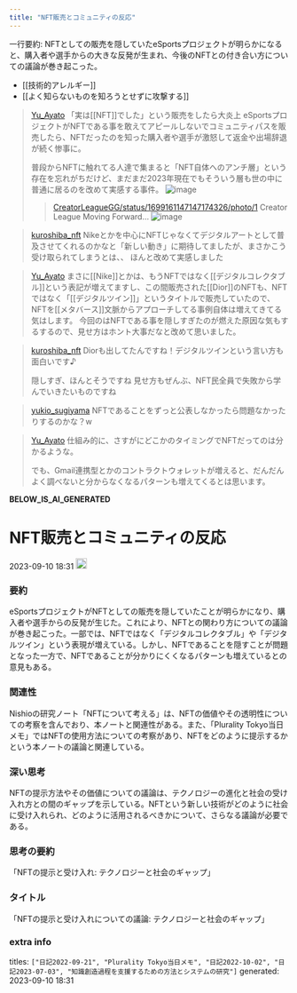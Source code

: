 ```yaml
---
title: "NFT販売とコミュニティの反応"
---
```


一行要約: NFTとしての販売を隠していたeSportsプロジェクトが明らかになると、購入者や選手からの大きな反発が生まれ、今後のNFTとの付き合い方についての議論が巻き起こった。
- [[技術的アレルギー]]
- [[よく知らないものを知ろうとせずに攻撃する]]

> [Yu_Ayato](https://twitter.com/Yu_Ayato/status/1699161147147174326/photo/1) 「実は[[NFT]]でした」という販売をしたら大炎上
>  eSportsプロジェクトがNFTである事を敢えてアピールしないでコミュニティパスを販売したら、NFTだったのを知った購入者や選手が激怒して返金や出場辞退が続く惨事に。
>
>  普段からNFTに触れてる人達で集まると「NFT自体へのアンチ層」という存在を忘れがちだけど、まだまだ2023年現在でもそういう層も世の中に普通に居るのを改めて実感する事件。
>  ![image](https://pbs.twimg.com/media/F5SiA4pXQAAZpJM?format=png&name=large#.png)
>  >[CreatorLeagueGG/status/1699161147147174326/photo/1](https://twitter.com/CreatorLeagueGG/status/1699161147147174326/photo/1/status/1699161147147174326/photo/1) Creator League Moving Forward…
>  ![image](https://pbs.twimg.com/media/F5SiA4pXQAAZpJM?format=png&name=large#.png)


> [kuroshiba_nft](https://twitter.com/kuroshiba_nft/status/1699216430217183535) Nikeとかを中心にNFTじゃなくてデジタルアートとして普及させてくれるのかなと「新しい動き」に期待してましたが、まさかこう受け取られてしまうとは、、
>  ほんと改めて実感しました

> [Yu_Ayato](https://twitter.com/Yu_Ayato/status/1699221087740190851) まさに[[Nike]]とかは、もうNFTではなく[[デジタルコレクタブル]]という表記が増えてますし、この間販売された[[Dior]]のNFTも、NFTではなく「[[デジタルツイン]]」というタイトルで販売していたので、NFTを[[メタバース]]文脈からアプローチしてる事例自体は増えてきてる気はします。
>  今回のはNFTである事を隠しすぎたのが燃えた原因な気もするするので、見せ方はホント大事だなと改めて思いました。

> [kuroshiba_nft](https://twitter.com/kuroshiba_nft/status/1699237934883647552) Diorも出してたんですね！デジタルツインという言い方も面白いです♪
>
>  隠しすぎ、ほんとそうですね
>  見せ方もぜんぶ、NFT民全員で失敗から学んでいきたいものですね

> [yukio_sugiyama](https://twitter.com/yukio_sugiyama/status/1699392062557483014) NFTであることをずっと公表しなかったら問題なかったりするのかな？w

> [Yu_Ayato](https://twitter.com/Yu_Ayato/status/1699610984942584201) 仕組み的に、さすがにどこかのタイミングでNFTだってのは分かるような。
>
>  でも、Gmail連携型とかのコントラクトウォレットが増えると、だんだんよく調べないと分からなくなるパターンも増えてくるとは思います。

__BELOW_IS_AI_GENERATED__
# NFT販売とコミュニティの反応
 2023-09-10 18:31 <img src='https://scrapbox.io/api/pages/nishio/omni/icon' alt='omni.icon' height="19.5"/>
### 要約
eSportsプロジェクトがNFTとしての販売を隠していたことが明らかになり、購入者や選手からの反発が生じた。これにより、NFTとの関わり方についての議論が巻き起こった。一部では、NFTではなく「デジタルコレクタブル」や「デジタルツイン」という表現が増えている。しかし、NFTであることを隠すことが問題となった一方で、NFTであることが分かりにくくなるパターンも増えているとの意見もある。

### 関連性
Nishioの研究ノート「NFTについて考える」は、NFTの価値やその透明性についての考察を含んでおり、本ノートと関連性がある。また、「Plurality Tokyo当日メモ」ではNFTの使用方法についての考察があり、NFTをどのように提示するかという本ノートの議論と関連している。

### 深い思考
NFTの提示方法やその価値についての議論は、テクノロジーの進化と社会の受け入れ方との間のギャップを示している。NFTという新しい技術がどのように社会に受け入れられ、どのように活用されるべきかについて、さらなる議論が必要である。

### 思考の要約
「NFTの提示と受け入れ: テクノロジーと社会のギャップ」

### タイトル
「NFTの提示と受け入れについての議論: テクノロジーと社会のギャップ」

### extra info
titles: `["日記2022-09-21", "Plurality Tokyo当日メモ", "日記2022-10-02", "日記2023-07-03", "知識創造過程を支援するための方法とシステムの研究"]`
generated: 2023-09-10 18:31